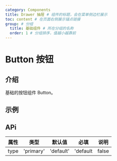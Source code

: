 ```yaml
---
category: Components
title: Drawer 抽屉 # 组件的标题，会在菜单侧边栏展示
toc: content # 在页面右侧展示锚点链接
group: # 分组
  title: 基础组件 # 所在分组的名称
  order: 1 # 分组排序，值越小越靠前
---
```


# Button 按钮

## 介绍

基础的按钮组件 Button。

## 示例 

<!-- 可以通过code加载示例代码，dumi会帮我们做解析 -->
<!-- <code src="./demo/base.tsx">基础用法</code> -->

## APi

<!-- 会生成api表格 -->
| 属性 | 类型                   | 默认值   | 必填 | 说明 |
| ---- | ---------------------- | -------- | ---- | ---- |
| type | 'primary' | 'default' | 'default |  false  | 按钮类型 |

